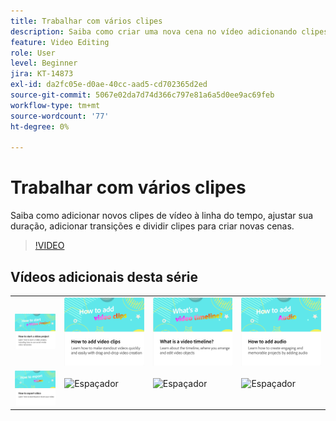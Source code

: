```yaml
---
title: Trabalhar com vários clipes
description: Saiba como criar uma nova cena no vídeo adicionando clipes à linha do tempo
feature: Video Editing
role: User
level: Beginner
jira: KT-14873
exl-id: da2fc05e-d0ae-40cc-aad5-cd702365d2ed
source-git-commit: 5067e02da7d74d366c797e81a6a5d0ee9ac69feb
workflow-type: tm+mt
source-wordcount: '77'
ht-degree: 0%

---
```


# Trabalhar com vários clipes

Saiba como adicionar novos clipes de vídeo à linha do tempo, ajustar sua duração, adicionar transições e dividir clipes para criar novas cenas.

>[!VIDEO](https://video.tv.adobe.com/v/3427091?quality=12&learn=on&hidetitle=true)

## Vídeos adicionais desta série

<table style="table-layout:fixed">
<tr>
   <td>
         <a href="start-video.md">
            <img alt="Como iniciar um projeto de vídeo" src="assets/start-video.png" />
         </a>
   </td>
  <td>
         <a href="add-video-clips.md">
            <img alt="Como adicionar videoclipes" src="assets/add-video-clips.png" />
         </a>
   </td>
   <td>
         <a href="video-timeline.md">
            <img alt="O que é uma linha de tempo de vídeo?" src="assets/video-timeline.png" />
         </a>
   </td>
   <td>
         <a href="add-audio-video.md">
            <img alt="Como adicionar áudio" src="assets/add-audio-video.png" />
         </a>
   </td>
</tr>
<tr>
    <td>
         <a href="export-video.md">
            <img alt="Como exportar vídeo" src="assets/export-video.png" />
         </a>
   </td>
   <td>
    <img alt="Espaçador" src="../assets/Gray_thumbnail.png" />
    <div>
    <br>
   </td>
   <td>
    <img alt="Espaçador" src="../assets/Gray_thumbnail.png" />
    <div>
    <br>
   </td>
   <td>
    <img alt="Espaçador" src="../assets/Gray_thumbnail.png" />
    <div>
    <br>
   </td>
</tr>
</table>
